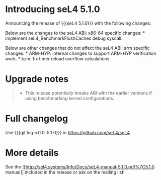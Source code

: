 # Introducing seL4 5.1.0
 Announcing the release of {{{seL4 5.1.0}}}
with the following changes:

Below are the changes to the seL4 ABI: x86-64 specific changes: \*
implement seL4\_BenchmarkFlushCaches debug syscall.

Below are other changes that do not affect the seL4 ABI: arm specific
changes: \* ARM-HYP: internal changes to support ARM-HYP verification
work. \* kzm: fix timer reload overflow calculations

# Upgrade notes


> -   This release potentially breaks ABI with the earlier versions if
>     using benchmarking kernel configurations.

# Full changelog


Use {{{git log 5.0.0..5.1.0}}} in <https://github.com/seL4/seL4>

# More details


See the
\[\[<http://sel4.systems/Info/Docs/seL4-manual-5.1.0.pdf%7C5.1.0>
manual\]\] included in the release or ask on the mailing list!
